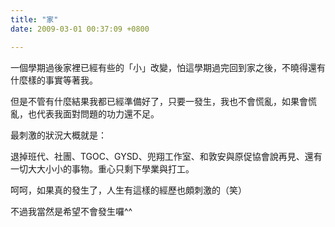 ```yaml
---
title: "家"
date: 2009-03-01 00:37:09 +0800

---
```

<p>一個學期過後家裡已經有些的「小」改變，怕這學期過完回到家之後，不曉得還有什麼樣的事實等著我。</p><p>但是不管有什麼結果我都已經準備好了，只要一發生，我也不會慌亂，如果會慌亂，也代表我面對問題的功力還不足。</p><p>最刺激的狀況大概就是：</p><p>退掉班代、社團、TGOC、GYSD、兜翔工作室、和敦安與原促協會說再見、還有一切大大小小的事物。重心只剩下學業與打工。</p><p>呵呵，如果真的發生了，人生有這樣的經歷也頗刺激的（笑）</p><p>不過我當然是希望不會發生囉^^</p>
